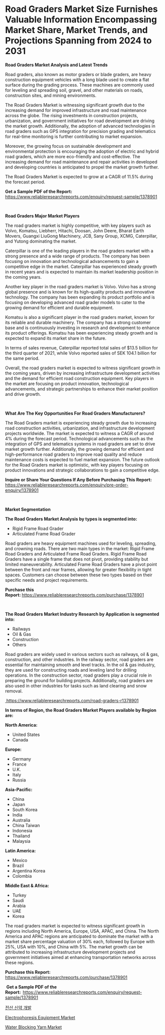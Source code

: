<p><h1>Road Graders Market Size Furnishes Valuable Information Encompassing Market Share, Market Trends, and Projections Spanning from 2024 to 2031</h1></p><p><strong>Road Graders Market Analysis and Latest Trends</strong></p>
<p><p>Road graders, also known as motor graders or blade graders, are heavy construction equipment vehicles with a long blade used to create a flat surface during the grading process. These machines are commonly used for leveling and spreading soil, gravel, and other materials on roads, construction sites, and mining environments.</p><p>The Road Graders Market is witnessing significant growth due to the increasing demand for improved infrastructure and road maintenance across the globe. The rising investments in construction projects, urbanization, and government initiatives for road development are driving the market growth. Additionally, the adoption of advanced technologies in road graders such as GPS integration for precision grading and telematics for real-time monitoring is further contributing to market expansion.</p><p>Moreover, the growing focus on sustainable development and environmental protection is encouraging the adoption of electric and hybrid road graders, which are more eco-friendly and cost-effective. The increasing demand for road maintenance and repair activities in developed and developing countries is anticipated to propel the market growth further.</p><p>The Road Graders Market is expected to grow at a CAGR of 11.5% during the forecast period.</p></p>
<p><strong>Get a Sample PDF of the Report:&nbsp;</strong> <a href="https://www.reliableresearchreports.com/enquiry/request-sample/1378901">https://www.reliableresearchreports.com/enquiry/request-sample/1378901</a></p>
<p>&nbsp;</p>
<p><strong>Road Graders Major Market Players</strong></p>
<p><p>The road graders market is highly competitive, with key players such as Volvo, Komatsu, Liebherr, Hitachi, Doosan, John Deere, Bharat Earth Movers, Guangxi LiuGong Machinery, JCB, Sany Group, XCMG, Caterpillar, and Yutong dominating the market.</p><p>Caterpillar is one of the leading players in the road graders market with a strong presence and a wide range of products. The company has been focusing on innovation and technological advancements to gain a competitive edge in the market. Caterpillar has experienced steady growth in recent years and is expected to maintain its market leadership position in the coming years.</p><p>Another key player in the road graders market is Volvo. Volvo has a strong global presence and is known for its high-quality products and innovative technology. The company has been expanding its product portfolio and is focusing on developing advanced road grader models to cater to the growing demand for efficient and durable equipment.</p><p>Komatsu is also a significant player in the road graders market, known for its reliable and durable machinery. The company has a strong customer base and is continuously investing in research and development to enhance its product offerings. Komatsu has been experiencing steady growth and is expected to expand its market share in the future.</p><p>In terms of sales revenue, Caterpillar reported total sales of $13.5 billion for the third quarter of 2021, while Volvo reported sales of SEK 104.1 billion for the same period.</p><p>Overall, the road graders market is expected to witness significant growth in the coming years, driven by increasing infrastructure development activities and the demand for efficient road construction equipment. Key players in the market are focusing on product innovation, technological advancements, and strategic partnerships to enhance their market position and drive growth.</p></p>
<p>&nbsp;</p>
<p><strong>What Are The Key Opportunities For Road Graders Manufacturers?</strong></p>
<p><p>The Road Graders market is experiencing steady growth due to increasing road construction activities, urbanization, and infrastructure development projects worldwide. The market is expected to witness a CAGR of around 4% during the forecast period. Technological advancements such as the integration of GPS and telematics systems in road graders are set to drive market growth further. Additionally, the growing demand for efficient and high-performance road graders to improve road quality and reduce maintenance costs is expected to fuel market expansion. The future outlook for the Road Graders market is optimistic, with key players focusing on product innovations and strategic collaborations to gain a competitive edge.</p></p>
<p><strong>Inquire or Share Your Questions If Any Before Purchasing This Report:</strong> <a href="https://www.reliableresearchreports.com/enquiry/pre-order-enquiry/1378901">https://www.reliableresearchreports.com/enquiry/pre-order-enquiry/1378901</a></p>
<p>&nbsp;</p>
<p><strong>Market Segmentation</strong></p>
<p><strong>The Road Graders Market Analysis by types is segmented into:</strong></p>
<p><ul><li>Rigid Frame Road Grader</li><li>Articulated Frame Road Grader</li></ul></p>
<p><p>Road graders are heavy equipment machines used for leveling, spreading, and crowning roads. There are two main types in the market: Rigid Frame Road Graders and Articulated Frame Road Graders. Rigid Frame Road Graders have a single frame that does not pivot, providing stability but limited maneuverability. Articulated Frame Road Graders have a pivot point between the front and rear frames, allowing for greater flexibility in tight spaces. Customers can choose between these two types based on their specific needs and project requirements.</p></p>
<p><strong>Purchase this Report:&nbsp;</strong><a href="https://www.reliableresearchreports.com/purchase/1378901">https://www.reliableresearchreports.com/purchase/1378901</a></p>
<p>&nbsp;</p>
<p><strong>The Road Graders Market Industry Research by Application is segmented into:</strong></p>
<p><ul><li>Railways</li><li>Oil & Gas</li><li>Construction</li><li>Others</li></ul></p>
<p><p>Road graders are widely used in various sectors such as railways, oil & gas, construction, and other industries. In the railway sector, road graders are essential for maintaining smooth and level tracks. In the oil & gas industry, they are used for constructing roads and leveling land for drilling operations. In the construction sector, road graders play a crucial role in preparing the ground for building projects. Additionally, road graders are also used in other industries for tasks such as land clearing and snow removal.</p></p>
<p><a href="https://www.reliableresearchreports.com/road-graders-r1378901">&nbsp;https://www.reliableresearchreports.com/road-graders-r1378901</a></p>
<p><strong>In terms of Region, the Road Graders Market Players available by Region are:</strong></p>
<p>
    <p> <strong> North America: </strong>
        <ul>
            <li>United States</li>
            <li>Canada</li>
        </ul>
        </p> 
    <p> <strong> Europe: </strong>
        <ul>
            <li>Germany</li>
            <li>France</li>
            <li>U.K.</li>
            <li>Italy</li>
            <li>Russia</li>
        </ul>
        </p> 
    <p> <strong> Asia-Pacific: </strong>
        <ul>
            <li>China</li>
            <li>Japan</li>
            <li>South Korea</li>
            <li>India</li>
            <li>Australia</li>
            <li>China Taiwan</li>
            <li>Indonesia</li>
            <li>Thailand</li>
            <li>Malaysia</li>
        </ul>
        </p> 
    <p> <strong> Latin America: </strong>
        <ul>
            <li>Mexico</li>
            <li>Brazil</li>
            <li>Argentina Korea</li>
            <li>Colombia</li>
        </ul>
        </p> 
    <p> <strong> Middle East & Africa: </strong>
        <ul>
            <li>Turkey</li>
            <li>Saudi</li>
            <li>Arabia</li>
            <li>UAE</li>
            <li>Korea</li>
        </ul>
    </p>
    </p>
<p><p>The road graders market is expected to witness significant growth in regions including North America, Europe, USA, APAC, and China. The North America and APAC regions are anticipated to dominate the market with a market share percentage valuation of 30% each, followed by Europe with 25%, USA with 10%, and China with 5%. The market growth can be attributed to increasing infrastructure development projects and government initiatives aimed at enhancing transportation networks across these regions.</p></p>
<p><strong>Purchase this Report: </strong><a href="https://www.reliableresearchreports.com/purchase/1378901">https://www.reliableresearchreports.com/purchase/1378901</a></p>
<p>&nbsp;<strong>Get a Sample PDF of the Report:&nbsp;&nbsp;</strong><a href="https://www.reliableresearchreports.com/enquiry/request-sample/1378901">https://www.reliableresearchreports.com/enquiry/request-sample/1378901</a></p>
<p><strong></strong></p>
<p><p><a href="https://github.com/laholand/Market-Research-Report-List-3/blob/main/915049120387.md">전산 신약 개발</a></p><p><a href="https://github.com/JameTravis/Market-Research-Report-List-4/blob/main/electrophoresis-equipment-market.md">Electrophoresis Equipment Market</a></p><p><a href="https://meowing-lemming-dd3.notion.site/Water-Blocking-Yarn-Market-Size-Evaluating-its-Market-Trends-Growth-and-Projections-2024-2031-c87fa949084e4a6288c3692415d041dd">Water Blocking Yarn Market</a></p></p>